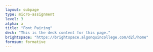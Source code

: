 ```yaml
---
layout: subpage
type: micro-assignment
level: 3
alpha: a
title: "Font Pairing"
deck: "This is the deck content for this page."
brightspace: "https://brightspace.algonquincollege.com/d2l/home"
formsum: formative
---
```

